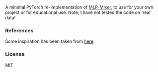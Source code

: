 
A minimal PyTorch re-implementation of [MLP-Mixer](https://arxiv.org/abs/2105.01601), to use for your own project or for educational use. Note, I have not tested the code on 'real' data!

### References

Some inspiration has been taken from [here](https://github.com/rwightman/pytorch-image-models/blob/504fef4bc14bb99fb24eed4f8b6fd7435ce029bf/timm/models/mlp_mixer.py).

### License

MIT
